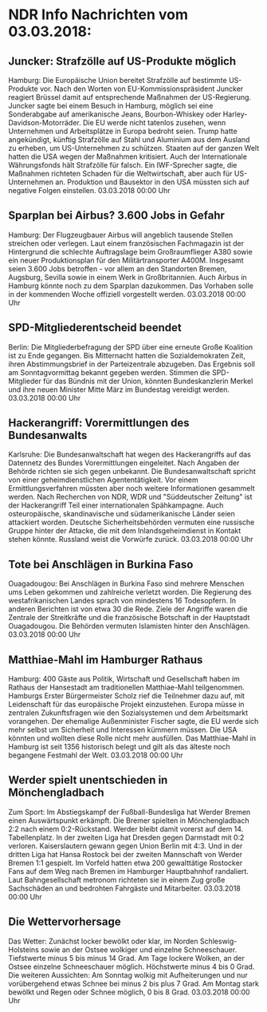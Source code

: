 # NDR Info Nachrichten vom 03.03.2018:


## Juncker: Strafzölle auf US-Produkte möglich
Hamburg:	Die Europäische Union bereitet Strafzölle auf bestimmte US-Produkte vor. Nach den Worten von EU-Kommissionspräsident Juncker reagiert Brüssel damit auf entsprechende Maßnahmen der US-Regierung. Juncker sagte bei einem Besuch in Hamburg, möglich sei eine Sonderabgabe auf amerikanische Jeans, Bourbon-Whiskey oder Harley-Davidson-Motorräder. Die EU werde nicht tatenlos zusehen, wenn Unternehmen und Arbeitsplätze in Europa bedroht seien. Trump hatte angekündigt, künftig Strafzölle auf Stahl und Aluminium aus dem Ausland zu erheben, um US-Unternehmen zu schützen. Staaten auf der ganzen Welt hatten die USA wegen der Maßnahmen kritisiert. Auch der Internationale Währungsfonds hält Strafzölle für falsch. Ein IWF-Sprecher sagte, die Maßnahmen richteten Schaden für die Weltwirtschaft, aber auch für US-Unternehmen an. Produktion und Bausektor in den USA müssten sich auf negative Folgen einstellen. 03.03.2018 00:00 Uhr 

## Sparplan bei Airbus? 3.600 Jobs in Gefahr
Hamburg: Der Flugzeugbauer Airbus will angeblich tausende Stellen streichen oder verlegen. Laut einem französischen Fachmagazin ist der Hintergrund die schlechte Auftragslage beim Großraumflieger A380 sowie ein neuer Produktionsplan für den Militärtransporter A400M. Insgesamt seien 3.600 Jobs betroffen - vor allem an den Standorten Bremen, Augsburg, Sevilla sowie in einem Werk in Großbritannien. Auch Airbus in Hamburg könnte noch zu dem Sparplan dazukommen. Das Vorhaben solle in der kommenden Woche offiziell vorgestellt werden. 03.03.2018 00:00 Uhr 

## SPD-Mitgliederentscheid beendet
Berlin:	Die Mitgliederbefragung der SPD über eine erneute Große Koalition ist zu Ende gegangen. Bis Mitternacht hatten die Sozialdemokraten Zeit, ihren Abstimmungsbrief in der Parteizentrale abzugeben. Das Ergebnis soll am Sonntagvormittag bekannt gegeben werden. Stimmen die SPD-Mitglieder für das Bündnis mit der Union, könnten Bundeskanzlerin Merkel und ihre neuen Minister Mitte März im Bundestag vereidigt werden. 03.03.2018 00:00 Uhr 

## Hackerangriff: Vorermittlungen des Bundesanwalts
Karlsruhe:	Die Bundesanwaltschaft hat wegen des Hackerangriffs auf das Datennetz des Bundes Vorermittlungen eingeleitet. Nach Angaben der Behörde richten sie sich gegen unbekannt. Die Bundesanwaltschaft spricht von einer geheimdienstlichen Agententätigkeit. Vor einem Ermittlungsverfahren müssten aber noch weitere Informationen gesammelt werden. Nach Recherchen von NDR, WDR und "Süddeutscher Zeitung" ist der Hackerangriff Teil einer internationalen Spähkampagne. Auch osteuropäische, skandinavische und südamerikanische Länder seien attackiert worden. Deutsche Sicherheitsbehörden vermuten eine russische Gruppe hinter der Attacke, die mit dem Inlandsgeheimdienst in Kontakt stehen könnte. Russland weist die Vorwürfe zurück. 03.03.2018 00:00 Uhr 

## Tote bei Anschlägen in Burkina Faso
Ouagadougou: Bei Anschlägen in Burkina Faso sind mehrere Menschen ums Leben gekommen und zahlreiche verletzt worden. Die Regierung des westafrikanischen Landes sprach von mindestens 16 Todesopfern. In anderen Berichten ist von etwa 30 die Rede. Ziele der Angriffe waren die Zentrale der Streitkräfte und die französische Botschaft in der Hauptstadt Ouagadougou. Die Behörden vermuten Islamisten hinter den Anschlägen. 03.03.2018 00:00 Uhr 

## Matthiae-Mahl im Hamburger Rathaus
Hamburg:	400 Gäste aus Politik, Wirtschaft und Gesellschaft haben im Rathaus der Hansestadt am traditionellen Matthiae-Mahl teilgenommen. Hamburgs Erster Bürgermeister Scholz rief die Teilnehmer dazu auf, mit Leidenschaft für das europäische Projekt einzustehen. Europa müsse in zentralen Zukunftsfragen wie den Sozialsystemen und dem Arbeitsmarkt vorangehen. Der ehemalige Außenminister Fischer sagte, die EU werde sich mehr selbst um Sicherheit und Interessen kümmern müssen. Die USA könnten und wollten diese Rolle nicht mehr ausfüllen. Das Matthiae-Mahl in Hamburg ist seit 1356 historisch belegt und gilt als das älteste noch begangene Festmahl der Welt. 03.03.2018 00:00 Uhr 

## Werder spielt unentschieden in Mönchengladbach
Zum Sport:	Im Abstiegskampf der Fußball-Bundesliga hat Werder Bremen einen Auswärtspunkt erkämpft. Die Bremer spielten in Mönchengladbach 2:2 nach einem 0:2-Rückstand. Werder bleibt damit vorerst auf dem 14. Tabellenplatz. In der zweiten Liga hat Dresden gegen Darmstadt mit 0:2 verloren. Kaiserslautern gewann gegen Union Berlin mit 4:3. Und in der dritten Liga hat Hansa Rostock bei der zweiten Mannschaft von Werder Bremen 1:1 gespielt. Im Vorfeld hatten etwa 200 gewalttätige Rostocker Fans auf dem Weg nach Bremen im Hamburger Hauptbahnhof randaliert. Laut Bahngesellschaft metronom richteten sie in einem Zug große Sachschäden an und bedrohten Fahrgäste und Mitarbeiter. 03.03.2018 00:00 Uhr 

## Die Wettervorhersage
Das Wetter:
Zunächst locker bewölkt oder klar, im Norden Schleswig-Holsteins sowie an der Ostsee wolkiger und einzelne Schneeschauer. Tiefstwerte minus 5 bis minus 14 Grad. Am Tage lockere Wolken, an der Ostsee einzelne Schneeschauer möglich. Höchstwerte minus 4 bis 0 Grad. Die weiteren Aussichten: Am Sonntag wolkig mit Aufheiterungen und nur vorübergehend etwas Schnee bei minus 2 bis plus 7 Grad. Am Montag stark bewölkt und Regen oder Schnee möglich, 0 bis 8 Grad. 03.03.2018 00:00 Uhr 
